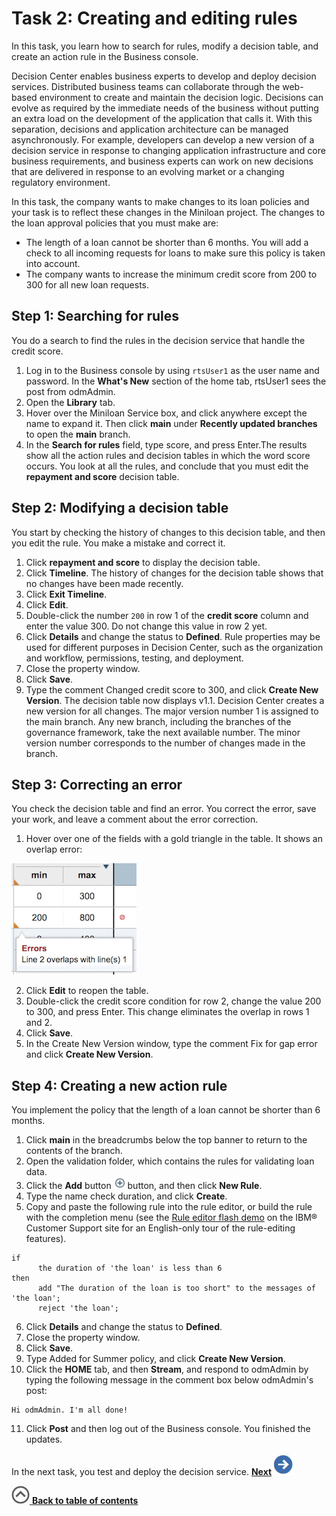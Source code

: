 # Task 2: Creating and editing rules

In this task, you learn how to search for rules, modify a decision table, and create an action rule in the Business console.

Decision Center enables business experts to develop and deploy decision services. Distributed business teams can collaborate through the web-based environment to create and maintain the decision logic. Decisions can evolve as required by the immediate needs of the business without putting an extra load on the development of the application that calls it. With this separation, decisions and application architecture can be managed asynchronously. For example, developers can develop a new version of a decision service in response to changing application infrastructure and core business requirements, and business experts can work on new decisions that are delivered in response to an evolving market or a changing regulatory environment.

In this task, the company wants to make changes to its loan policies and your task is to reflect these changes in the Miniloan project. The changes to the loan approval policies that you must make are:

-   The length of a loan cannot be shorter than 6 months. You will add a check to all incoming requests for loans to make sure this policy is taken into account.
-   The company wants to increase the minimum credit score from 200 to 300 for all new loan requests.

## Step 1: Searching for rules

You do a search to find the rules in the decision service that handle the credit score.

1.   Log in to the Business console by using `rtsUser1` as the user name and password. In the **What's New** section of the home tab, rtsUser1 sees the post from odmAdmin.
2.   Open the **Library** tab.
3.  Hover over the Miniloan Service box, and click anywhere except the name to expand it. Then click **main** under **Recently updated branches** to open the **main** branch. 
4.   In the **Search for rules** field, type score, and press Enter.The results show all the action rules and decision tables in which the word score occurs. You look at all the rules, and conclude that you must edit the **repayment and score** decision table.

## Step 2: Modifying a decision table

You start by checking the history of changes to this decision table, and then you edit the rule. You make a mistake and correct it.

1.   Click **repayment and score** to display the decision table. 
2.   Click **Timeline**. The history of changes for the decision table shows that no changes have been made recently.
3.   Click **Exit Timeline**. 
4.   Click **Edit**. 
5.   Double-click the number `200` in row 1 of the **credit score** column and enter the value 300. Do not change this value in row 2 yet.
6.   Click **Details** and change the status to **Defined**. Rule properties may be used for different purposes in Decision Center, such as the organization and workflow, permissions, testing, and deployment.
7.   Close the property window. 
8.   Click **Save**. 
9.   Type the comment Changed credit score to 300, and click **Create New Version**. The decision table now displays v1.1. Decision Center creates a new version for all changes. The major version number 1 is assigned to the main branch. Any new branch, including the branches of the governance framework, take the next available number. The minor version number corresponds to the number of changes made in the branch.

## Step 3: Correcting an error

You check the decision table and find an error. You correct the error, save your work, and leave a comment about the error correction.

1.   Hover over one of the fields with a gold triangle in the table. It shows an overlap error:

 ![Image shows the error message displayed when you hover the gold triangle](../gs_images/scrn_classic_dterror.jpg)

2.   Click **Edit** to reopen the table. 
3.   Double-click the credit score condition for row 2, change the value 200 to 300, and press Enter. This change eliminates the overlap in rows 1 and 2. 
4.   Click **Save**. 
5.   In the Create New Version window, type the comment Fix for gap error and click **Create New Version**. 

## Step 4: Creating a new action rule

You implement the policy that the length of a loan cannot be shorter than 6 months.

1.   Click **main** in the breadcrumbs below the top banner to return to the contents of the branch. 
2.   Open the validation folder, which contains the rules for validating loan data. 
3.   Click the **Add** button ![Image shows the Add button](../gs_images/icon_merge_create_plus.jpg) button, and then click **New Rule**. 
4.   Type the name check duration, and click **Create**. 
5.   Copy and paste the following rule into the rule editor, or build the rule with the completion menu \(see the [Rule editor flash demo](http://public.dhe.ibm.com/software/websphere/techexchange/WODM/intellirule_viewlet_swf.html) on the IBM® Customer Support site for an English-only tour of the rule-editing features\). 
    
    if
          the duration of 'the loan' is less than 6
    then
          add "The duration of the loan is too short" to the messages of 'the loan';
          reject 'the loan';
    

6.  Click **Details** and change the status to **Defined**.
7.  Close the property window.
8.   Click **Save**. 
9.   Type Added for Summer policy, and click **Create New Version**. 
10.  Click the **HOME** tab, and then **Stream**, and respond to odmAdmin by typing the following message in the comment box below odmAdmin's post: 
    
    Hi odmAdmin. I'm all done!
    

11.  Click **Post** and then log out of the Business console. You finished the updates.

In the next task, you test and deploy the decision service. [**Next**![Next icon](../gs_images/next.jpg)](../gs_topics/tut_icp_gs_test_deploy_lsn.md)

[![](../gs_images/home.jpg) **Back to table of contents**](../README.md)

